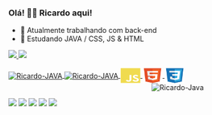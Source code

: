 ### Olá! 👋🏻 Ricardo aqui!
- 🔭 Atualmente trabalhando com back-end
- 🌱 Estudando JAVA / CSS, JS & HTML 
 <div>
 
  <a href="https://github.com/riicardoas">
  <img height="150em" src="https://github-readme-stats.vercel.app/api?username=riicardoas&show_icons=true&theme=tokyonight&include_all_commits=true&count_private=true"/>
  <img height="150em" src="https://github-readme-stats.vercel.app/api/top-langs/?username=riicardoas&layout=compact&langs_count=7&theme=tokyonight"/>
   
</div>
  
 <div style="display: inline_block"><br>
  <img align="center" alt="Ricardo-JAVA" height="30" width="40" src="https://cdn.jsdelivr.net/gh/devicons/devicon/icons/java/java-original.svg" />
  <img align="center" alt="Ricardo-JAVA" height="30" width="40" src="https://cdn.jsdelivr.net/gh/devicons/devicon/icons/c/c-original.svg" />
  <img align="center" alt="Ricardo-Js" height="30" width="40" src="https://raw.githubusercontent.com/devicons/devicon/master/icons/javascript/javascript-plain.svg">
  <img align="center" alt="Ricardo-HTML" height="30" width="40" src="https://raw.githubusercontent.com/devicons/devicon/master/icons/html5/html5-original.svg">
  <img align="center" alt="Ricardo-CSS" height="30" width="40" src="https://raw.githubusercontent.com/devicons/devicon/master/icons/css3/css3-original.svg">
  <img align="right" alt="Ricardo-Java" height="140" width="220" src="https://miro.medium.com/max/1785/1*zVnWJtyGOX_kUIDm6ccCfQ.gif">
  
</div>
  
##
  
  <div>
   
  <a href="https://www.youtube.com/channel/UCerVyvhAv0UaNqqdDNymiwA" target="_blank"><img src="https://img.shields.io/badge/YouTube-FF0000?style=for-the-badge&logo=youtube&logoColor=white" target="_blank"></a>
  <a href="https://www.facebook.com/ricardo.alexandre.796/" target="_blank"><img src="https://img.shields.io/badge/Facebook-1877F2?style=for-the-badge&logo=facebook&logoColor=white" target="_blank"></a>
  <a href="https://discordapp.com/users/riicardokaos#2131" target="_blank"><img src="https://img.shields.io/badge/Discord-7289DA?style=for-the-badge&logo=discord&logoColor=white" target="_blank"></a>
   <a href="https://www.instagram.com/riicardoas_" target="_blank"><img src="https://img.shields.io/badge/Instagram-E4405F?style=for-the-badge&logo=instagram&logoColor=white" target="_blank"></a>
  <a href="https://www.linkedin.com/in/ricardo-alexandre-242444210/" target="_blank"><img src="https://img.shields.io/badge/LinkedIn-0077B5?style=for-the-badge&logo=linkedin&logoColor=white" target="_blank"></a> 
   
 </div>
